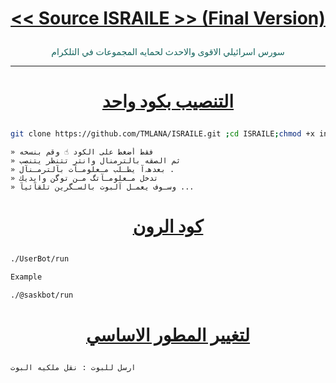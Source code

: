 # <p align="center" style="color:#cb3349" > [<< Source ISRAILE >> (Final Version)](https://telegram.me/WvIIvW)

<p align="center" style="color: #14635c;" > سورس اسرائيلي الاقوى والاحدث لحمايه المجموعات في التلكرام

***

# <p align="center" style="color: #14635c;" > [التنصيب بكود واحد](https://t.me/SourceIsrail)
```sh
git clone https://github.com/TMLANA/ISRAILE.git ;cd ISRAILE;chmod +x ins;./ins
```
```
» فقط أضغط على الكود ☝️ وقم بنسخه
» ثم الصقه بالترمنال وانتر تتنظر يتنصب 
» بعدهہ‌‏آ يطـلب مـعلومـآت بآلترمـنآل .
» تدخل مـعلومـآتگ مـن توگن وايديك 
» وسـوف يعمـل آلبوت بالسـگرين تلقآئيآ ...
```
# <p align="center" style="color: #14635c;" > [كود الرون](https://t.me/SourceIsrail)
```sh
./UserBot/run

Example

./@saskbot/run
```
# <p align="center" style="color: #14635c;" >  [لتغيير المطور الاساسي ](https://t.me/SourceIsrail)
```sh
ارسل للبوت : نقل ملكيه البوت
```
